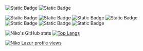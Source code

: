 ![Static Badge](https://img.shields.io/badge/Niko_Lazur-%230A66C2?style=social&logo=linkedin&logoColor=%230A66C2&labelColor=%23ffffff&color=blue)
![Static Badge](https://img.shields.io/badge/lazur.niko@gmail.com-%23EA4335?style=social&logo=gmail&logoColor=%23EA4335&labelColor=black)

![Static Badge](https://img.shields.io/badge/Javascript-%23F7DF1E?logo=javascript&logoColor=%23F7DF1E&labelColor=%23787777)
![Static Badge](https://img.shields.io/badge/Playwright-%232EAD33?logo=playwright&logoColor=%232EAD33&labelColor=white)
![Static Badge](https://img.shields.io/badge/Postman-%23ffffff?logo=postman&logoColor=%23FF6C37&labelColor=%23ffffff&&color=%23FF6C37)
![Static Badge](https://img.shields.io/badge/Cypress-%2369D3A7?logo=cypress&logoColor=%23557C94&labelColor=%23ffffff&color=%23557C94)
![Static Badge](https://img.shields.io/badge/Kali_Linux-black?logo=kalilinux&logoColor=%23557C94&labelColor=%23ffffff&color=%23363636)
![Static Badge](https://img.shields.io/badge/Burp_Suite-%23ffffff?logo=portswigger&logoColor=%23FF6633&labelColor=%23ffffff&&color=%23FF6633)
![Static Badge](https://img.shields.io/badge/Metasploit-%236D4C9F?logo=monster&logoColor=%230c3cfa&labelColor=%23ffffff&color=blue)

![Niko's GitHub stats](https://github-readme-stats.vercel.app/api?username=lazurniko&show_icons=true&theme=gotham)
[![Top Langs](https://github-readme-stats.vercel.app/api/top-langs/?username=lazurniko&layout=donut)](https://github.com/lazurniko/github-readme-stats)


[![Niko Lazur profile views](https://u8views.com/api/v1/github/profiles/74565339/views/day-week-month-total-count.svg)](https://u8views.com/github/LazurNiko)

